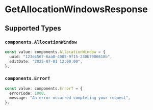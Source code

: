 # GetAllocationWindowsResponse


## Supported Types

### `components.AllocationWindow`

```typescript
const value: components.AllocationWindow = {
  uuid: "123e4567-6aa0-4005-9f15-230b7906618b",
  editDate: "2025-07-01 12:00:00",
};
```

### `components.ErrorT`

```typescript
const value: components.ErrorT = {
  errorCode: 1000,
  message: "An error occurred completing your request",
};
```

